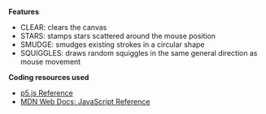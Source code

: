 **Features**

* CLEAR: clears the canvas
* STARS: stamps stars scattered around the mouse position
* SMUDGE: smudges existing strokes in a circular shape
* SQUIGGLES: draws random squiggles in the same general direction as mouse movement

**Coding resources used**

* [p5.js Reference](https://p5js.org/reference/)
* [MDN Web Docs: JavaScript Reference](https://developer.mozilla.org/en-US/docs/Web/JavaScript/Reference)
